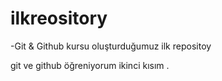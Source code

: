 # ilkreository

-Git & Github kursu oluşturduğumuz ilk repositoy 
 
 git ve github öğreniyorum ikinci kısım .
